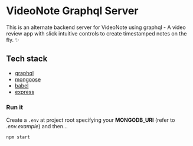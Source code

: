 # VideoNote Graphql Server

This is an alternate backend server for VideoNote using graphql - A video review app with slick intuitive controls to create timestamped notes on the fly. ✨

## Tech stack

- [graphql](https://graphql.org)
- [mongoose](https://mongoosejs.com)
- [babel](https://babeljs.io)
- [express](https://expressjs.com)

### Run it

Create a `.env` at project root specifying your **MONGODB_URI** (refer to _.env.example_) and then...

`npm start`
